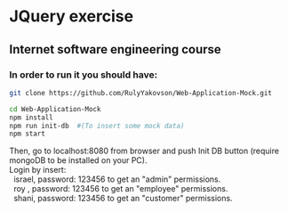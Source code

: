 # JQuery exercise
## Internet software engineering course

### In order to run it you should have:

```bash
git clone https://github.com/RulyYakovson/Web-Application-Mock.git

cd Web-Application-Mock
npm install
npm run init-db  #(To insert some mock data)
npm start
```
Then, go to localhost:8080 from browser and push Init DB button (require mongoDB to be installed on your PC).\
Login by insert:\
&nbsp;&nbsp;israel, password: 123456 to get an "admin" permissions.\
&nbsp;&nbsp;roy , password: 123456 to get an "employee" permissions.\
&nbsp;&nbsp;shani, password: 123456 to get an "customer" permissions.
